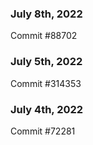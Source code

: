 ### July 8th, 2022

Commit #88702

### July 5th, 2022

Commit #314353


### July 4th, 2022

Commit #72281
